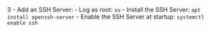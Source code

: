 
3 - Add an SSH Server:
    - Log as root:
    ```
    su
    ```
    - Install the SSH Server:
    ```
    apt install openssh-server
    ```
    - Enable the SSH Server at startup:
    ```
    systemctl enable ssh
    ```
